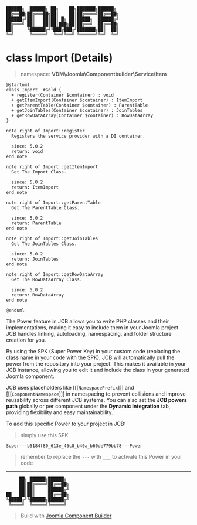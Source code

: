 ```
██████╗  ██████╗ ██╗    ██╗███████╗██████╗
██╔══██╗██╔═══██╗██║    ██║██╔════╝██╔══██╗
██████╔╝██║   ██║██║ █╗ ██║█████╗  ██████╔╝
██╔═══╝ ██║   ██║██║███╗██║██╔══╝  ██╔══██╗
██║     ╚██████╔╝╚███╔███╔╝███████╗██║  ██║
╚═╝      ╚═════╝  ╚══╝╚══╝ ╚══════╝╚═╝  ╚═╝
```
# class Import (Details)
> namespace: **VDM\Joomla\Componentbuilder\Service\Item**

```uml
@startuml
class Import  #Gold {
  + register(Container $container) : void
  + getItemImport(Container $container) : ItemImport
  + getParentTable(Container $container) : ParentTable
  + getJoinTables(Container $container) : JoinTables
  + getRowDataArray(Container $container) : RowDataArray
}

note right of Import::register
  Registers the service provider with a DI container.

  since: 5.0.2
  return: void
end note

note right of Import::getItemImport
  Get The Import Class.

  since: 5.0.2
  return: ItemImport
end note

note right of Import::getParentTable
  Get The ParentTable Class.

  since: 5.0.2
  return: ParentTable
end note

note right of Import::getJoinTables
  Get The JoinTables Class.

  since: 5.0.2
  return: JoinTables
end note

note right of Import::getRowDataArray
  Get The RowDataArray Class.

  since: 5.0.2
  return: RowDataArray
end note
 
@enduml
```

The Power feature in JCB allows you to write PHP classes and their implementations, making it easy to include them in your Joomla project. JCB handles linking, autoloading, namespacing, and folder structure creation for you.

By using the SPK (Super Power Key) in your custom code (replacing the class name in your code with the SPK), JCB will automatically pull the power from the repository into your project. This makes it available in your JCB instance, allowing you to edit it and include the class in your generated Joomla component.

JCB uses placeholders like [[[`NamespacePrefix`]]] and [[[`ComponentNamespace`]]] in namespacing to prevent collisions and improve reusability across different JCB systems. You can also set the **JCB powers path** globally or per component under the **Dynamic Integration** tab, providing flexibility and easy maintainability.

To add this specific Power to your project in JCB:

> simply use this SPK
```
Super---b5184f80_613e_46c8_b40a_b60de779bb78---Power
```
> remember to replace the `---` with `___` to activate this Power in your code

---
```
     ██╗ ██████╗██████╗
     ██║██╔════╝██╔══██╗
     ██║██║     ██████╔╝
██   ██║██║     ██╔══██╗
╚█████╔╝╚██████╗██████╔╝
 ╚════╝  ╚═════╝╚═════╝
```
> Build with [Joomla Component Builder](https://git.vdm.dev/joomla/Component-Builder)

